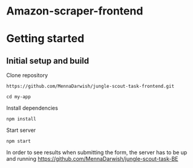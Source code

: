 # Amazon-scraper-frontend

# Getting started


## Initial setup and build

Clone repository
```
https://github.com/MennaDarwish/jungle-scout-task-frontend.git
```
```
cd my-app
```


Install dependencies

```
npm install
```

Start server
```
npm start
```

In order to see results when submitting the form, the server has to be up and running https://github.com/MennaDarwish/jungle-scout-task-BE

